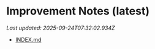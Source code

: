 # Improvement Notes (latest)

_Last updated: 2025-09-24T07:32:02.934Z_

- [INDEX.md](DECISIONS/INDEX.md)
